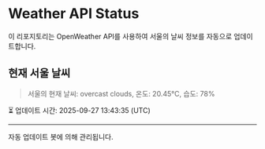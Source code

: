 
# Weather API Status

이 리포지토리는 OpenWeather API를 사용하여 서울의 날씨 정보를 자동으로 업데이트합니다.

## 현재 서울 날씨
> 서울의 현재 날씨: overcast clouds, 온도: 20.45°C, 습도: 78%

⏳ 업데이트 시간: 2025-09-27 13:43:35 (UTC)

---
자동 업데이트 봇에 의해 관리됩니다.
